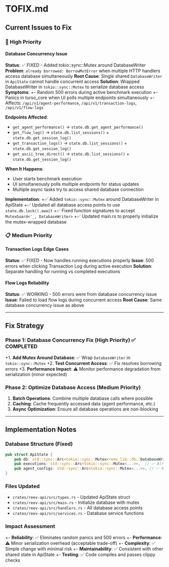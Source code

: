 # TOFIX.md

## Current Issues to Fix

### 🚨 High Priority

#### Database Concurrency Issue
**Status**: ✅ FIXED - Added tokio::sync::Mutex around DatabaseWriter
**Problem**: `already borrowed: BorrowMutError` when multiple HTTP handlers access database simultaneously
**Root Cause**: Single shared `DatabaseWriter` in `ApiState` cannot handle concurrent access
**Solution**: Wrapped DatabaseWriter in `tokio::sync::Mutex` to serialize database access
**Symptoms**: 
+- Random 500 errors during active benchmark execution
+- Panics in turso_core when UI polls multiple endpoints simultaneously
+- Affects: `/api/v1/agent-performance`, `/api/v1/transaction-logs`, `/api/v1/flow-logs`

**Endpoints Affected**:
- `get_agent_performance()` → `state.db.get_agent_performance()`
- `get_flow_log()` → `state.db.list_sessions()` + `state.db.get_session_log()`
- `get_transaction_logs()` → `state.db.list_sessions()` + `state.db.get_session_log()`
- `get_ascii_tree_direct()` → `state.db.list_sessions()` + `state.db.get_session_log()`

**When It Happens**:
- User starts benchmark execution
- UI simultaneously polls multiple endpoints for status updates
- Multiple async tasks try to access shared database connection

**Implementation**: 
+✅ Added `tokio::sync::Mutex` around DatabaseWriter in ApiState
+✅ Updated all database access points to use `state.db.lock().await`
+✅ Fixed function signatures to accept `MutexGuard<'_, DatabaseWriter>`
+✅ Updated main.rs to properly initialize the mutex-wrapped database

### 📋 Medium Priority

#### Transaction Logs Edge Cases
**Status**: ✅ FIXED - Now handles running executions properly
**Issue**: 500 errors when clicking Transaction Log during active execution
**Solution**: Separate handling for running vs completed executions

#### Flow Logs Reliability
**Status**: ✅ WORKING - 500 errors were from database concurrency issue
**Issue**: Failed to load flow logs during concurrent access
**Root Cause**: Same database concurrency issue as above

---

## Fix Strategy

### Phase 1: Database Concurrency Fix (High Priority) ✅ COMPLETED
+1. **Add Mutex Around Database**: ✅ Wrap `DatabaseWriter` in `tokio::sync::Mutex`
+2. **Test Concurrent Access**: ✅ Fix resolves borrowing errors
+3. **Performance Impact**: ⚠️ Monitor performance degradation from serialization (minor expected)

### Phase 2: Optimize Database Access (Medium Priority)
1. **Batch Operations**: Combine multiple database calls where possible
2. **Caching**: Cache frequently accessed data (agent performance, etc.)
3. **Async Optimization**: Ensure all database operations are non-blocking

---

## Implementation Notes

### Database Structure (Fixed)
```rust
pub struct ApiState {
    pub db: std::sync::Arc<tokio::sync::Mutex<reev_lib::db::DatabaseWriter>>, // ✅ Fixed
    pub executions: std::sync::Arc<tokio::sync::Mutex<...>>,  // ✅ Already protected
    pub agent_configs: std::sync::Arc<tokio::sync::Mutex<...>>, // ✅ Already protected
}
```

### Files Updated
- `crates/reev-api/src/types.rs` - Updated ApiState struct
- `crates/reev-api/src/main.rs` - Initialize database with mutex
- `crates/reev-api/src/handlers.rs` - All database access points
- `crates/reev-api/src/services.rs` - Database service functions

### Impact Assessment
+- **Reliability**: ✅ Eliminates random panics and 500 errors
+- **Performance**: ⚠️ Minor serialization overhead (acceptable trade-off)
+- **Complexity**: ✅ Simple change with minimal risk
+- **Maintainability**: ✅ Consistent with other shared state in ApiState
+- **Testing**: ✅ Code compiles and passes clippy checks